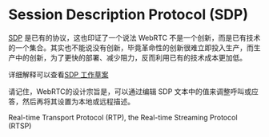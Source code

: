 # Session Description Protocol (SDP)

[SDP](https://en.wikipedia.org/wiki/Session_Description_Protocol) 是已有的协议，这也印证了一个说法 WebRTC 不是一个创新，而是已有技术的一个集合。其实也不能说没有创新，毕竟革命性的创新很难立即投入生产，而生产中的创新，为了更快的部署、减少阻力，反而利用已有的技术成本更加低。

详细解释可以查看[SDP 工作草案](https://datatracker.ietf.org/doc/draft-ietf-rtcweb-sdp/)


请记住，WebRTC的设计宗旨是，可以通过编辑 SDP 文本中的值来调整呼叫或应答，然后再将其设置为本地或远程描述。


Real-time Transport Protocol (RTP), the Real-time Streaming Protocol (RTSP)



